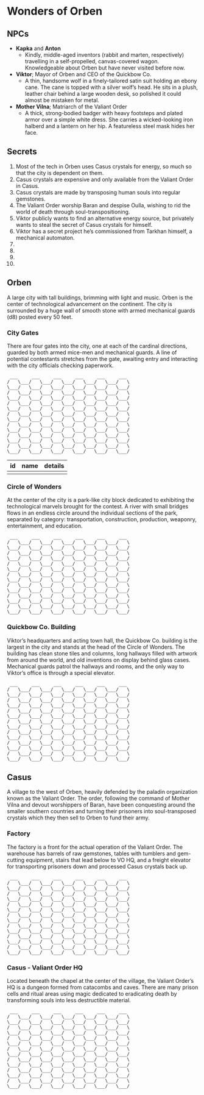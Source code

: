 # Wonders of Orben

## NPCs
- **Kapka** and **Anton**
  - Kindly, middle-aged inventors (rabbit and marten, respectively) travelling in a self-propelled, canvas-covered wagon. Knowledgeable about Orben but have never visited before now.
- **Viktor**; Mayor of Orben and CEO of the Quickbow Co.
  - A thin, handsome wolf in a finely-tailored satin suit holding an ebony cane. The cane is topped with a silver wolf’s head. He sits in a plush, leather chair behind a large wooden desk, so polished it could almost be mistaken for metal.
- **Mother Vilna**; Matriarch of the Valiant Order
  - A thick, strong-bodied badger with heavy footsteps and plated armor over a simple white dress. She carries a wicked-looking iron halberd and a lantern on her hip. A featureless steel mask hides her face.

## Secrets
1. Most of the tech in Orben uses Casus crystals for energy, so much so that the city is dependent on them.
2. Casus crystals are expensive and only available from the Valiant Order in Casus.
3. Casus crystals are made by transposing human souls into regular gemstones.
4. The Valiant Order worship Baran and despise Oulla, wishing to rid the world of death through soul-transpositioning.
5. Viktor publicly wants to find an alternative energy source, but privately wants to steal the secret of Casus crystals for himself.
6. Viktor has a secret project he’s commissioned from Tarkhan himself, a mechanical automaton.
7. 
8. 
9. 
10. 

## Orben
A large city with tall buildings, brimming with light and music. Orben is the center of technological advancement on the continent. The city is surrounded by a huge wall of smooth stone with armed mechanical guards (d8) posted every 50 feet.

### City Gates
There are four gates into the city, one at each of the cardinal directions, guarded by both armed mice-men and mechanical guards. A line of potential contestants stretches from the gate, awaiting entry and interacting with the city officials checking paperwork.

```
 ___     ___     ___     ___     ___     ___
/   \___/   \___/   \___/   \___/   \___/   \
\___/   \___/   \___/   \___/   \___/   \___/
/   \___/   \___/   \___/   \___/   \___/   \
\___/   \___/   \___/   \___/   \___/   \___/
/   \___/   \___/   \___/   \___/   \___/   \
\___/   \___/   \___/   \___/   \___/   \___/
/   \___/   \___/   \___/   \___/   \___/   \
\___/   \___/   \___/   \___/   \___/   \___/
/   \___/   \___/   \___/   \___/   \___/   \
\___/   \___/   \___/   \___/   \___/   \___/
/   \___/   \___/   \___/   \___/   \___/   \
\___/   \___/   \___/   \___/   \___/   \___/
/   \___/   \___/   \___/   \___/   \___/   \
\___/   \___/   \___/   \___/   \___/   \___/
```

| id | name | details |
|:---:|:---:|:--- |
|  |  |  |

### Circle of Wonders
At the center of the city is a park-like city block dedicated to exhibiting the technological marvels brought for the contest. A river with small bridges flows in an endless circle around the individual sections of the park, separated by category: transportation, construction, production, weaponry, entertainment, and education.

```
 ___     ___     ___     ___     ___     ___
/   \___/   \___/   \___/   \___/   \___/   \
\___/   \___/   \___/   \___/   \___/   \___/
/   \___/   \___/   \___/   \___/   \___/   \
\___/   \___/   \___/   \___/   \___/   \___/
/   \___/   \___/   \___/   \___/   \___/   \
\___/   \___/   \___/   \___/   \___/   \___/
/   \___/   \___/   \___/   \___/   \___/   \
\___/   \___/   \___/   \___/   \___/   \___/
/   \___/   \___/   \___/   \___/   \___/   \
\___/   \___/   \___/   \___/   \___/   \___/
/   \___/   \___/   \___/   \___/   \___/   \
\___/   \___/   \___/   \___/   \___/   \___/
/   \___/   \___/   \___/   \___/   \___/   \
\___/   \___/   \___/   \___/   \___/   \___/
```


### Quickbow Co. Building
Viktor’s headquarters and acting town hall, the Quickbow Co. building is the largest in the city and stands at the head of the Circle of Wonders. The building has clean stone tiles and columns, long hallways filled with artwork from around the world, and old inventions on display behind glass cases. Mechanical guards patrol the hallways and rooms, and the only way to Viktor’s office is through a special elevator.

```
 ___     ___     ___     ___     ___     ___
/   \___/   \___/   \___/   \___/   \___/   \
\___/   \___/   \___/   \___/   \___/   \___/
/   \___/   \___/   \___/   \___/   \___/   \
\___/   \___/   \___/   \___/   \___/   \___/
/   \___/   \___/   \___/   \___/   \___/   \
\___/   \___/   \___/   \___/   \___/   \___/
/   \___/   \___/   \___/   \___/   \___/   \
\___/   \___/   \___/   \___/   \___/   \___/
/   \___/   \___/   \___/   \___/   \___/   \
\___/   \___/   \___/   \___/   \___/   \___/
/   \___/   \___/   \___/   \___/   \___/   \
\___/   \___/   \___/   \___/   \___/   \___/
/   \___/   \___/   \___/   \___/   \___/   \
\___/   \___/   \___/   \___/   \___/   \___/
```


## Casus
A village to the west of Orben, heavily defended by the paladin organization known as the Valiant Order. The order, following the command of Mother Vilna and devout worshippers of Baran, have been conquesting around the smaller southern countries and turning their prisoners into soul-transposed crystals which they then sell to Orben to fund their army.

### Factory
The factory is a front for the actual operation of the Valiant Order. The warehouse has barrels of raw gemstones, tables with tumblers and gem-cutting equipment, stairs that lead below to VO HQ, and a freight elevator for transporting prisoners down and processed Casus crystals back up.

```
 ___     ___     ___     ___     ___     ___
/   \___/   \___/   \___/   \___/   \___/   \
\___/   \___/   \___/   \___/   \___/   \___/
/   \___/   \___/   \___/   \___/   \___/   \
\___/   \___/   \___/   \___/   \___/   \___/
/   \___/   \___/   \___/   \___/   \___/   \
\___/   \___/   \___/   \___/   \___/   \___/
/   \___/   \___/   \___/   \___/   \___/   \
\___/   \___/   \___/   \___/   \___/   \___/
/   \___/   \___/   \___/   \___/   \___/   \
\___/   \___/   \___/   \___/   \___/   \___/
/   \___/   \___/   \___/   \___/   \___/   \
\___/   \___/   \___/   \___/   \___/   \___/
/   \___/   \___/   \___/   \___/   \___/   \
\___/   \___/   \___/   \___/   \___/   \___/
```


### Casus - Valiant Order HQ
Located beneath the chapel at the center of the village, the Valiant Order’s HQ is a dungeon formed from catacombs and caves. There are many prison cells and ritual areas using magic dedicated to eradicating death by transforming souls into less destructible material.

```
 ___     ___     ___     ___     ___     ___
/   \___/   \___/   \___/   \___/   \___/   \
\___/   \___/   \___/   \___/   \___/   \___/
/   \___/   \___/   \___/   \___/   \___/   \
\___/   \___/   \___/   \___/   \___/   \___/
/   \___/   \___/   \___/   \___/   \___/   \
\___/   \___/   \___/   \___/   \___/   \___/
/   \___/   \___/   \___/   \___/   \___/   \
\___/   \___/   \___/   \___/   \___/   \___/
/   \___/   \___/   \___/   \___/   \___/   \
\___/   \___/   \___/   \___/   \___/   \___/
/   \___/   \___/   \___/   \___/   \___/   \
\___/   \___/   \___/   \___/   \___/   \___/
/   \___/   \___/   \___/   \___/   \___/   \
\___/   \___/   \___/   \___/   \___/   \___/
```
